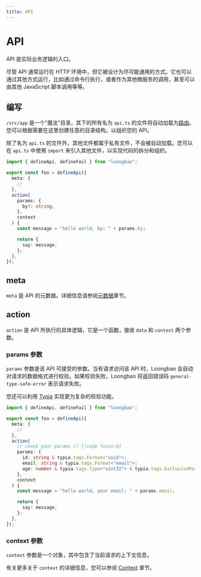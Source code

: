 ```yaml
---
title: API
---
```


# API

API 是实际业务逻辑的入口。

尽管 API 通常运行在 HTTP 环境中，但它被设计为尽可能通用的方式。它也可以通过其他方式运行，比如通过命令行执行，或者作为其他微服务的调用，甚至可以由其他 JavaScript 脚本调用等等。

## 编写

`/src/app` 是一个"魔法"目录，其下的所有名为 `api.ts` 的文件将自动加载为[路由](/old/docs/router.md)。您可以根据需要在这里创建任意的目录结构，以组织您的 API。

除了名为 `api.ts` 的文件外，其他文件都属于私有文件，不会被自动加载。您可以在 `api.ts` 中使用 `import` 来引入其他文件，以实现代码的拆分和组织。

```ts
import { defineApi, defineFail } from "loongbao";

export const foo = defineApi({
  meta: {
    //
  },
  action(
    params: {
      by?: string;
    },
    context
  ) {
    const message = "hello world, by: " + params.by;

    return {
      say: message,
    };
  },
});
```

## meta

`meta` 是 API 的元数据。详细信息请参阅[元数据](/old/docs/meta.md)章节。

## action

`action` 是 API 所执行的具体逻辑，它是一个函数，接收 `data` 和 `context` 两个参数。

### params 参数

`params` 参数是该 API 可接受的参数。当有请求访问该 API 时，Loongbao 会自动对请求的数据格式进行校验。如果校验失败，Loongbao 将返回错误码 `general-type-safe-error` 表示请求失败。

您还可以利用 [Typia](https://typia.io/docs/validators/tags/) 实现更为复杂的校验功能。

```ts
import { defineApi, defineFail } from "loongbao";

export const foo = defineApi({
  meta: {
    //
  },
  action(
    // check your params // [!code focus:6]
    params: {
      id: string & typia.tags.Format<"uuid">;
      email: string & typia.tags.Format<"email">;
      age: number & typia.tags.Type<"uint32"> & typia.tags.ExclusiveMinimum<19> & typia.tags.Maximum<100>;
    },
    context
  ) {
    const message = "hello world, your email: " + params.email;

    return {
      say: message,
    };
  },
});
```

### context 参数

`context` 参数是一个对象，其中包含了当前请求的上下文信息。

有关更多关于 `context` 的详细信息，您可以参阅 [Context](/old/docs/context.md) 章节。
